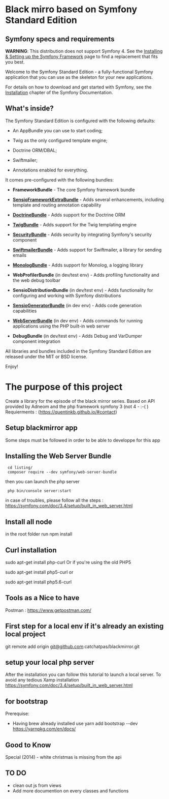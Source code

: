 Black mirro based on Symfony Standard Edition
========================

Symfony specs and requirements
------------

**WARNING**: This distribution does not support Symfony 4. See the
[Installing & Setting up the Symfony Framework][15] page to find a replacement
that fits you best.

Welcome to the Symfony Standard Edition - a fully-functional Symfony
application that you can use as the skeleton for your new applications.

For details on how to download and get started with Symfony, see the
[Installation][1] chapter of the Symfony Documentation.

What's inside?
--------------

The Symfony Standard Edition is configured with the following defaults:

  * An AppBundle you can use to start coding;

  * Twig as the only configured template engine;

  * Doctrine ORM/DBAL;

  * Swiftmailer;

  * Annotations enabled for everything.

It comes pre-configured with the following bundles:

  * **FrameworkBundle** - The core Symfony framework bundle

  * [**SensioFrameworkExtraBundle**][6] - Adds several enhancements, including
    template and routing annotation capability

  * [**DoctrineBundle**][7] - Adds support for the Doctrine ORM

  * [**TwigBundle**][8] - Adds support for the Twig templating engine

  * [**SecurityBundle**][9] - Adds security by integrating Symfony's security
    component

  * [**SwiftmailerBundle**][10] - Adds support for Swiftmailer, a library for
    sending emails

  * [**MonologBundle**][11] - Adds support for Monolog, a logging library

  * **WebProfilerBundle** (in dev/test env) - Adds profiling functionality and
    the web debug toolbar

  * **SensioDistributionBundle** (in dev/test env) - Adds functionality for
    configuring and working with Symfony distributions

  * [**SensioGeneratorBundle**][13] (in dev env) - Adds code generation
    capabilities

  * [**WebServerBundle**][14] (in dev env) - Adds commands for running applications
    using the PHP built-in web server

  * **DebugBundle** (in dev/test env) - Adds Debug and VarDumper component
    integration

All libraries and bundles included in the Symfony Standard Edition are
released under the MIT or BSD license.

Enjoy!

[1]:  https://symfony.com/doc/3.4/setup.html
[6]:  https://symfony.com/doc/current/bundles/SensioFrameworkExtraBundle/index.html
[7]:  https://symfony.com/doc/3.4/doctrine.html
[8]:  https://symfony.com/doc/3.4/templating.html
[9]:  https://symfony.com/doc/3.4/security.html
[10]: https://symfony.com/doc/3.4/email.html
[11]: https://symfony.com/doc/3.4/logging.html
[13]: https://symfony.com/doc/current/bundles/SensioGeneratorBundle/index.html
[14]: https://symfony.com/doc/current/setup/built_in_web_server.html
[15]: https://symfony.com/doc/current/setup.html


The purpose of this project
==============
Create a library for the episode of the black mirror series.
Based on API provided by Adneom and the php framework symfony 3 (not 4 - :-( )
Requierments : (https://quentinkb.github.io/#contact)


Setup blackmirror app
--------------
Some steps must be followed in order to be able to developpe for this app

Installing the Web Server Bundle
----------------
```
 cd listing/
 composer require --dev symfony/web-server-bundle
```
then you can launch the php server

```
 php bin/console server:start
```

in case of troubles, please follow all the steps : 
https://symfony.com/doc/3.4/setup/built_in_web_server.html



Install all node
-------------
in the root folder
run npm install

Curl installation
--------------
sudo apt-get install php-curl
Or if you're using the old PHP5

sudo apt-get install php5-curl
or

sudo apt-get install php5.6-curl

Tools as a Nice to have
--------------
Postman : https://www.getpostman.com/

First step for a local env if it's already an existing local project
--------------
git remote add origin git@github.com:catchatpas/blackmirror.git

setup your local php server
--------------
After the installation you can follow this tutorial to launch a local server. To avoid any tedious Xamp installation
https://symfony.com/doc/3.4/setup/built_in_web_server.html

for bootstrap
--------------
Prerequise: 
- Having brew already installed
use yarn add bootstrap --dev 
https://yarnpkg.com/en/docs/


Good to Know
-------------
Special (2014) - white christmas is missing from the api

TO DO
------------- 
* clean out js from views
* Add more documention on every classes and functions